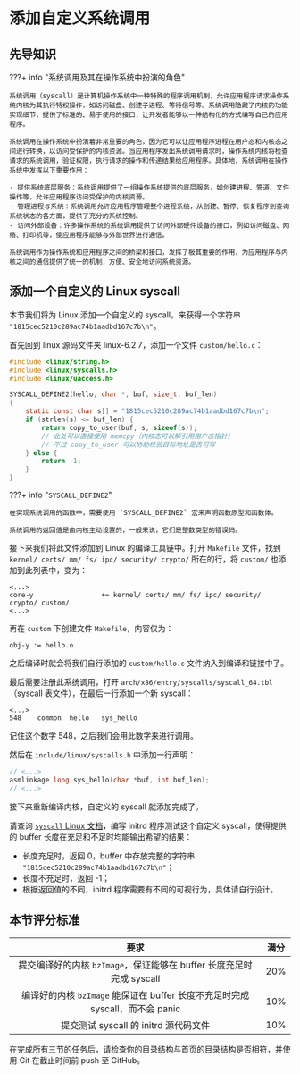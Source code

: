 # 添加自定义系统调用

## 先导知识

???+ info "系统调用及其在操作系统中扮演的角色"

    系统调用（syscall）是计算机操作系统中一种特殊的程序调用机制，允许应用程序请求操作系统内核为其执行特权操作，如访问磁盘、创建子进程、等待信号等。系统调用隐藏了内核的功能实现细节，提供了标准的、易于使用的接口，让开发者能够以一种结构化的方式编写自己的应用程序。

    系统调用在操作系统中扮演着非常重要的角色，因为它可以让应用程序进程在用户态和内核态之间进行转换，以访问受保护的内核资源。当应用程序发出系统调用请求时，操作系统内核将检查请求的系统调用，验证权限，执行请求的操作和传递结果给应用程序。具体地，系统调用在操作系统中发挥以下重要作用：

    - 提供系统底层服务：系统调用提供了一组操作系统提供的底层服务，如创建进程、管道、文件操作等，允许应用程序访问受保护的内核资源。
    - 管理进程与系统：系统调用允许应用程序管理整个进程系统，从创建、暂停、恢复程序到查询系统状态的各方面，提供了充分的系统控制。
    - 访问外部设备：许多操作系统的系统调用提供了访问外部硬件设备的接口，例如访问磁盘、网络、打印机等，使应用程序能够与外部世界进行通信。

    系统调用作为操作系统和应用程序之间的桥梁和接口，发挥了极其重要的作用，为应用程序与内核之间的通信提供了统一的机制，方便、安全地访问系统资源。

## 添加一个自定义的 Linux syscall

本节我们将为 Linux 添加一个自定义的 syscall，来获得一个字符串 `"1815cec5210c289ac74b1aadbd167c7b\n"`。

首先回到 linux 源码文件夹 linux-6.2.7，添加一个文件 `custom/hello.c`：

```c
#include <linux/string.h>
#include <linux/syscalls.h>
#include <linux/uaccess.h>

SYSCALL_DEFINE2(hello, char *, buf, size_t, buf_len)
{
    static const char s[] = "1815cec5210c289ac74b1aadbd167c7b\n";
    if (strlen(s) <= buf_len) {
        return copy_to_user(buf, s, sizeof(s));
        // 此处可以直接使用 memcpy（内核态可以解引用用户态指针）
        // 不过 copy_to_user 可以协助校验目标地址是否可写
    } else {
        return -1;
    }
}
```

???+ info "`SYSCALL_DEFINE2`"

    在实现系统调用的函数中，需要使用 `SYSCALL_DEFINE2` 宏来声明函数原型和函数体。

    系统调用的返回值是由内核主动设置的，一般来说，它们是整数类型的错误码。

接下来我们将此文件添加到 Linux 的编译工具链中。打开 `Makefile` 文件，找到 `kernel/ certs/ mm/ fs/ ipc/ security/ crypto/` 所在的行，将 `custom/` 也添加到此列表中，变为：

```make
<...>
core-y                 += kernel/ certs/ mm/ fs/ ipc/ security/ crypto/ custom/
<...>
```

再在 `custom` 下创建文件 `Makefile`，内容仅为：

```make
obj-y := hello.o
```

之后编译时就会将我们自行添加的 `custom/hello.c` 文件纳入到编译和链接中了。

最后需要注册此系统调用，打开 `arch/x86/entry/syscalls/syscall_64.tbl`（syscall 表文件），在最后一行添加一个新 syscall：

```
<...>
548    common  hello   sys_hello
```

记住这个数字 548，之后我们会用此数字来进行调用。

然后在 `include/linux/syscalls.h` 中添加一行声明：

```c
// <...>
asmlinkage long sys_hello(char *buf, int buf_len);
// <...>
```

接下来重新编译内核，自定义的 syscall 就添加完成了。

请查询 [`syscall` Linux 文档](https://man7.org/linux/man-pages/man2/syscall.2.html)，编写 initrd 程序测试这个自定义 syscall，使得提供的 buffer 长度在充足和不足时均能输出希望的结果：

- 长度充足时，返回 0，buffer 中存放完整的字符串 `"1815cec5210c289ac74b1aadbd167c7b\n"`；
- 长度不充足时，返回 -1；
- 根据返回值的不同，initrd 程序需要有不同的可视行为，具体请自行设计。

## 本节评分标准

|                                     要求                                      | 满分 |
| :---------------------------------------------------------------------------: | :--: |
|     提交编译好的内核 `bzImage`，保证能够在 buffer 长度充足时完成 syscall      | 20%  |
| 编译好的内核 `bzImage` 能保证在 buffer 长度不充足时完成 syscall，而不会 panic | 10%  |
|                     提交测试 syscall 的 initrd 源代码文件                     | 10%  |

在完成所有三节的任务后，请检查你的目录结构与首页的目录结构是否相符，并使用 Git 在截止时间前 push 至 GitHub。
